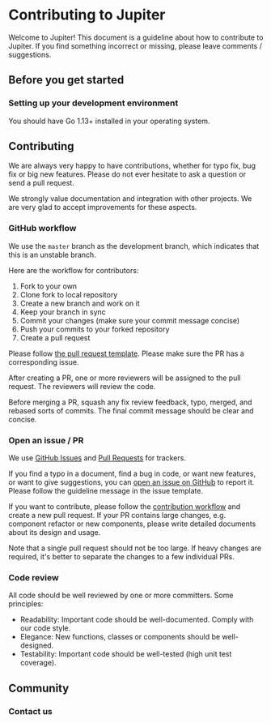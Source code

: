 # Contributing to Jupiter

Welcome to Jupiter! This document is a guideline about how to contribute to Jupiter.
If you find something incorrect or missing, please leave comments / suggestions.

## Before you get started

### Setting up your development environment

You should have Go 1.13+ installed in your operating system.

## Contributing

We are always very happy to have contributions, whether for typo fix, bug fix or big new features.
Please do not ever hesitate to ask a question or send a pull request.

We strongly value documentation and integration with other projects.
We are very glad to accept improvements for these aspects.

### GitHub workflow

We use the `master` branch as the development branch, which indicates that this is an unstable branch.

Here are the workflow for contributors:

1. Fork to your own
2. Clone fork to local repository
3. Create a new branch and work on it
4. Keep your branch in sync
5. Commit your changes (make sure your commit message concise)
6. Push your commits to your forked repository
7. Create a pull request

Please follow [the pull request template](./.github/PULL_REQUEST_TEMPLATE.md).
Please make sure the PR has a corresponding issue.

After creating a PR, one or more reviewers will be assigned to the pull request.
The reviewers will review the code.

Before merging a PR, squash any fix review feedback, typo, merged, and rebased sorts of commits.
The final commit message should be clear and concise.

### Open an issue / PR

We use [GitHub Issues](https://github.com/cebrains/jupiter/issues) and [Pull Requests](https://github.com/cebrains/jupiter/pulls) for trackers.

If you find a typo in a document, find a bug in code, or want new features, or want to give suggestions,
you can [open an issue on GitHub](https://github.com/cebrains/jupiter/issues/new) to report it.
Please follow the guideline message in the issue template.

If you want to contribute, please follow the [contribution workflow](#github-workflow) and create a new pull request.
If your PR contains large changes, e.g. component refactor or new components, please write detailed documents
about its design and usage.

Note that a single pull request should not be too large. If heavy changes are required, it's better to separate the changes
to a few individual PRs.

### Code review

All code should be well reviewed by one or more committers. Some principles:

- Readability: Important code should be well-documented. Comply with our code style.
- Elegance: New functions, classes or components should be well-designed.
- Testability: Important code should be well-tested (high unit test coverage).

## Community

### Contact us
